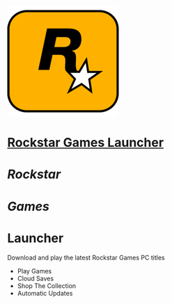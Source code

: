 ﻿![rockstar Logo](https://raw.githubusercontent.com/Zoullx/chocolatey-packages/master/icons/rockstar.png "Rockstar Logo")

# [Rockstar Games Launcher](https://community.chocolatey.org/packages/rockstar-launcher)

# _Rockstar_
# _Games_
# Launcher
Download and play the latest Rockstar Games PC titles
* Play Games
* Cloud Saves
* Shop The Collection
* Automatic Updates
